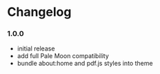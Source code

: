 # Changelog

### 1.0.0
- initial release
- add full Pale Moon compatibility
- bundle about:home and pdf.js styles into theme